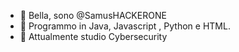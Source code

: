 - 👋 Bella, sono @SamusHACKERONE
- 👀 Programmo in Java, Javascript , Python e HTML.
- 🌱 Attualmente studio Cybersecurity 


